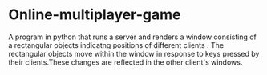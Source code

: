 # Online-multiplayer-game

A program in python that runs a server and  renders a window consisting of a rectangular objects indicatng positions of different clients . The rectangular objects move within the window in response to keys pressed by their clients.These changes are reflected in the other client's windows. 
